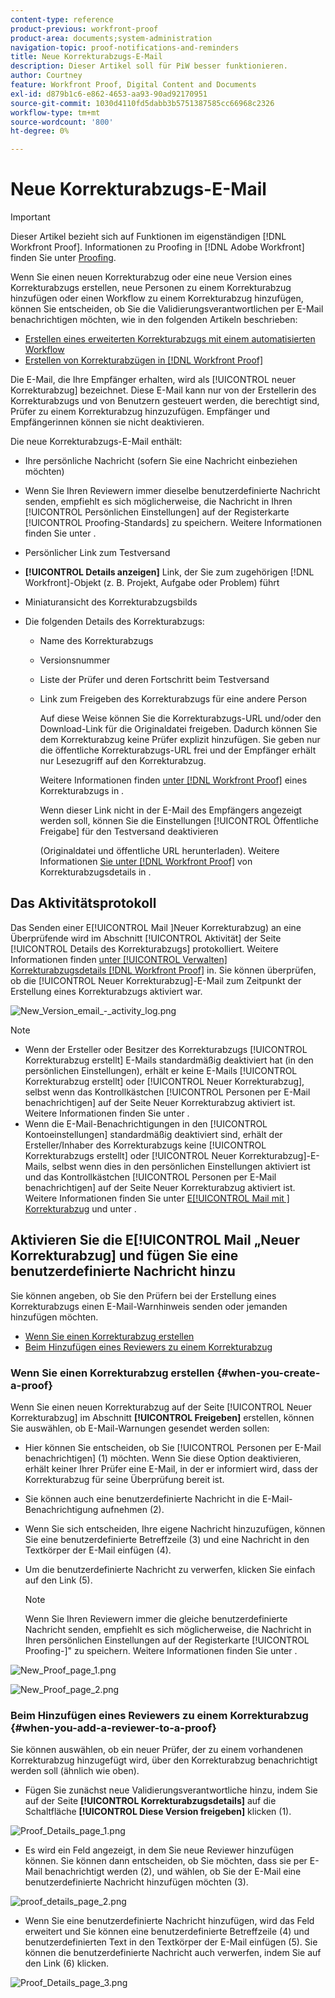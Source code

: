 ```yaml
---
content-type: reference
product-previous: workfront-proof
product-area: documents;system-administration
navigation-topic: proof-notifications-and-reminders
title: Neue Korrekturabzugs-E-Mail
description: Dieser Artikel soll für PiW besser funktionieren.
author: Courtney
feature: Workfront Proof, Digital Content and Documents
exl-id: d879b1c6-e862-4653-aa93-90ad92170951
source-git-commit: 1030d4110fd5dabb3b5751387585cc66968c2326
workflow-type: tm+mt
source-wordcount: '800'
ht-degree: 0%

---
```


# Neue Korrekturabzugs-E-Mail

>[!IMPORTANT]
>
>Dieser Artikel bezieht sich auf Funktionen im eigenständigen [!DNL Workfront Proof]. Informationen zu Proofing in [!DNL Adobe Workfront] finden Sie unter [Proofing](../../../review-and-approve-work/proofing/proofing.md).

<!--
<p style="color: #000000;" data-mc-conditions="QuicksilverOrClassic.Draft mode">Make this article work better for PiW.</p>
-->

Wenn Sie einen neuen Korrekturabzug oder eine neue Version eines Korrekturabzugs erstellen, neue Personen zu einem Korrekturabzug hinzufügen oder einen Workflow zu einem Korrekturabzug hinzufügen, können Sie entscheiden, ob Sie die Validierungsverantwortlichen per E-Mail benachrichtigen möchten, wie in den folgenden Artikeln beschrieben:

* [Erstellen eines erweiterten Korrekturabzugs mit einem automatisierten Workflow](../../../review-and-approve-work/proofing/creating-proofs-within-workfront/create-automated-proof-workflow.md)
* [Erstellen von Korrekturabzügen in [!DNL Workfront Proof]](../../../workfront-proof/wp-work-proofsfiles/create-proofs-and-files/generate-proofs.md)

Die E-Mail, die Ihre Empfänger erhalten, wird als [!UICONTROL neuer Korrekturabzug] bezeichnet. Diese E-Mail kann nur von der Erstellerin des Korrekturabzugs und von Benutzern gesteuert werden, die berechtigt sind, Prüfer zu einem Korrekturabzug hinzuzufügen. Empfänger und Empfängerinnen können sie nicht deaktivieren.

Die neue Korrekturabzugs-E-Mail enthält:

* Ihre persönliche Nachricht (sofern Sie eine Nachricht einbeziehen möchten)
* Wenn Sie Ihren Reviewern immer dieselbe benutzerdefinierte Nachricht senden, empfiehlt es sich möglicherweise, die Nachricht in Ihren [!UICONTROL Persönlichen Einstellungen] auf der Registerkarte [!UICONTROL Proofing-Standards] zu speichern. Weitere Informationen finden Sie unter .
* Persönlicher Link zum Testversand
* **[!UICONTROL Details anzeigen]** Link, der Sie zum zugehörigen [!DNL Workfront]-Objekt (z. B. Projekt, Aufgabe oder Problem) führt
* Miniaturansicht des Korrekturabzugsbilds
* Die folgenden Details des Korrekturabzugs:

   * Name des Korrekturabzugs
   * Versionsnummer
   * Liste der Prüfer und deren Fortschritt beim Testversand
   * Link zum Freigeben des Korrekturabzugs für eine andere Person

     Auf diese Weise können Sie die Korrekturabzugs-URL und/oder den Download-Link für die Originaldatei freigeben. Dadurch können Sie dem Korrekturabzug keine Prüfer explizit hinzufügen. Sie geben nur die öffentliche Korrekturabzugs-URL frei und der Empfänger erhält nur Lesezugriff auf den Korrekturabzug.

     Weitere Informationen finden [ unter  [!DNL Workfront Proof]](../../../workfront-proof/wp-work-proofsfiles/share-proofs-and-files/share-proof.md) eines Korrekturabzugs in .

     Wenn dieser Link nicht in der E-Mail des Empfängers angezeigt werden soll, können Sie die Einstellungen [!UICONTROL Öffentliche Freigabe] für den Testversand deaktivieren

     (Originaldatei und öffentliche URL herunterladen). Weitere Informationen [ Sie unter  [!DNL Workfront Proof]](../../../workfront-proof/wp-work-proofsfiles/manage-your-work/manage-proof-details.md) von Korrekturabzugsdetails in .

## Das Aktivitätsprotokoll

Das Senden einer E[!UICONTROL Mail &#x200B;]Neuer Korrekturabzug) an eine Überprüfende wird im Abschnitt [!UICONTROL Aktivität] der Seite [!UICONTROL Details des Korrekturabzugs] protokolliert. Weitere Informationen finden [ unter [!UICONTROL Verwalten] Korrekturabzugsdetails [!DNL Workfront Proof]](../../../workfront-proof/wp-work-proofsfiles/manage-your-work/manage-proof-details.md) in. Sie können überprüfen, ob die [!UICONTROL Neuer Korrekturabzug]-E-Mail zum Zeitpunkt der Erstellung eines Korrekturabzugs aktiviert war.

![New_Version_email_-_activity_log.png](assets/new-verison-email---acitivity-log-350x44.png)

>[!NOTE]
>
>* Wenn der Ersteller oder Besitzer des Korrekturabzugs [!UICONTROL Korrekturabzug erstellt] E-Mails standardmäßig deaktiviert hat (in den persönlichen Einstellungen), erhält er keine E-Mails [!UICONTROL Korrekturabzug erstellt] oder [!UICONTROL Neuer Korrekturabzug], selbst wenn das Kontrollkästchen [!UICONTROL Personen per E-Mail benachrichtigen] auf der Seite Neuer Korrekturabzug aktiviert ist. Weitere Informationen finden Sie unter .
>* Wenn die E-Mail-Benachrichtigungen in den [!UICONTROL Kontoeinstellungen] standardmäßig deaktiviert sind, erhält der Ersteller/Inhaber des Korrekturabzugs keine [!UICONTROL Korrekturabzugs erstellt] oder [!UICONTROL Neuer Korrekturabzug]-E-Mails, selbst wenn dies in den persönlichen Einstellungen aktiviert ist und das Kontrollkästchen [!UICONTROL Personen per E-Mail benachrichtigen] auf der Seite Neuer Korrekturabzug aktiviert ist. Weitere Informationen finden Sie unter [E[!UICONTROL Mail mit &#x200B;] Korrekturabzug](../../../workfront-proof/wp-emailsntfctns/proof-notifications-and-reminders/proof-made-email.md) und unter .
>



## Aktivieren Sie die E[!UICONTROL Mail „Neuer Korrekturabzug] und fügen Sie eine benutzerdefinierte Nachricht hinzu

Sie können angeben, ob Sie den Prüfern bei der Erstellung eines Korrekturabzugs einen E-Mail-Warnhinweis senden oder jemanden hinzufügen möchten.

* [Wenn Sie einen Korrekturabzug erstellen](#when-you-create-a-proof)
* [Beim Hinzufügen eines Reviewers zu einem Korrekturabzug](#when-you-add-a-reviewer-to-a-proof)

### Wenn Sie einen Korrekturabzug erstellen {#when-you-create-a-proof}

Wenn Sie einen neuen Korrekturabzug auf der Seite [!UICONTROL Neuer Korrekturabzug] im Abschnitt **[!UICONTROL Freigeben]** erstellen, können Sie auswählen, ob E-Mail-Warnungen gesendet werden sollen:

* Hier können Sie entscheiden, ob Sie [!UICONTROL Personen per E-Mail benachrichtigen] (1) möchten. Wenn Sie diese Option deaktivieren, erhält keiner Ihrer Prüfer eine E-Mail, in der er informiert wird, dass der Korrekturabzug für seine Überprüfung bereit ist.
* Sie können auch eine benutzerdefinierte Nachricht in die E-Mail-Benachrichtigung aufnehmen (2).
* Wenn Sie sich entscheiden, Ihre eigene Nachricht hinzuzufügen, können Sie eine benutzerdefinierte Betreffzeile (3) und eine Nachricht in den Textkörper der E-Mail einfügen (4).
* Um die benutzerdefinierte Nachricht zu verwerfen, klicken Sie einfach auf den Link (5).

  >[!NOTE]
  >
  >Wenn Sie Ihren Reviewern immer die gleiche benutzerdefinierte Nachricht senden, empfiehlt es sich möglicherweise, die Nachricht in Ihren persönlichen Einstellungen auf der Registerkarte [!UICONTROL Proofing-]&quot; zu speichern. Weitere Informationen finden Sie unter .

![New_Proof_page_1.png](assets/new-proof-page-1-350x186.png)

![New_Proof_page_2.png](assets/new-proof-page-2-350x283.png)

### Beim Hinzufügen eines Reviewers zu einem Korrekturabzug {#when-you-add-a-reviewer-to-a-proof}

Sie können auswählen, ob ein neuer Prüfer, der zu einem vorhandenen Korrekturabzug hinzugefügt wird, über den Korrekturabzug benachrichtigt werden soll (ähnlich wie oben).

* Fügen Sie zunächst neue Validierungsverantwortliche hinzu, indem Sie auf der Seite **[!UICONTROL Korrekturabzugsdetails]** auf die Schaltfläche **[!UICONTROL Diese Version freigeben]** klicken (1).

![Proof_Details_page_1.png](assets/proof-details-page-1-350x118.png)

* Es wird ein Feld angezeigt, in dem Sie neue Reviewer hinzufügen können. Sie können dann entscheiden, ob Sie möchten, dass sie per E-Mail benachrichtigt werden (2), und wählen, ob Sie der E-Mail eine benutzerdefinierte Nachricht hinzufügen möchten (3).

![proof_details_page_2.png](assets/proof-details-page-2-350x174.png)

* Wenn Sie eine benutzerdefinierte Nachricht hinzufügen, wird das Feld erweitert und Sie können eine benutzerdefinierte Betreffzeile (4) und benutzerdefinierten Text in den Textkörper der E-Mail einfügen (5). Sie können die benutzerdefinierte Nachricht auch verwerfen, indem Sie auf den Link (6) klicken.

![Proof_Details_page_3.png](assets/proof-details-page-3-350x258.png)
